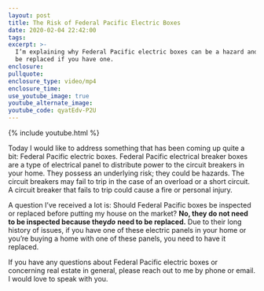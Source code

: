 ```yaml
---
layout: post
title: The Risk of Federal Pacific Electric Boxes
date: 2020-02-04 22:42:00
tags:
excerpt: >-
  I’m explaining why Federal Pacific electric boxes can be a hazard and need to
  be replaced if you have one.
enclosure:
pullquote:
enclosure_type: video/mp4
enclosure_time:
use_youtube_image: true
youtube_alternate_image:
youtube_code: qyatEdv-P2U
---
```


{% include youtube.html %}

Today I would like to address something that has been coming up quite a bit: Federal Pacific electric boxes. Federal Pacific electrical breaker boxes are a type of electrical panel to distribute power to the circuit breakers in your home. They possess an underlying risk; they could be hazards. The circuit breakers may fail to trip in the case of an overload or a short circuit. A circuit breaker that fails to trip could cause a fire or personal injury.&nbsp;

A question I’ve received a lot is: Should Federal Pacific boxes be inspected or replaced before putting my house on the market? **No, they do not need to be inspected because they*****do*** **need to be replaced.** Due to their long history of issues, if you have one of these electric panels in your home or you’re buying a home with one of these panels, you need to have it replaced.&nbsp;

If you have any questions about Federal Pacific electric boxes or concerning real estate in general, please reach out to me by phone or email. I would love to speak with you.